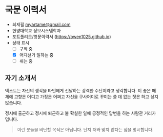 # 국문 이력서

- 최제필 myartame@gmail.com
- 한양대학교 정보시스템학과
- 포트폴리오/영문이력서 (https://owen1025.github.io)
- 상태 표시
  - [ ] 구직 중
  - [x] 어디선가 일하는 중
  - [ ] 쉬는 중

## 자기 소개서
텍스트는 자신의 생각을 타인에게 전달하는 강력한 수단이라고 생각합니다. 이 좋은 매체에 고향은 어디고 가정은 어쩌고 자신을 구사어미로 꾸미는 쓸 데 없는 짓은 하고 싶지 않습니다. 

정시에 출근하고 정시에 퇴근하고 불 확실한 일에  긍정적인 답변을 하는 사람관 거리가 멉니다.
> 이런 분들을 비난할 목적은 아닙니다. 단지 저와 맞지 않다는 점을 명시합니다.

